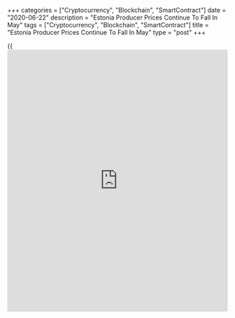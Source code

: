 +++
categories = ["Cryptocurrency", "Blockchain", "SmartContract"]
date = "2020-06-22"
description = "Estonia Producer Prices Continue To Fall In May"
tags = ["Cryptocurrency", "Blockchain", "SmartContract"]
title = "Estonia Producer Prices Continue To Fall In May"
type = "post"
+++

{{<iframe id="large-banner" src="https://www.bounty.group/#slide=15.0" width="100%" height="600" scrolling="no" style="border: 0px solid rgb(216, 221, 230); border-radius: 3px;">}}

Estonia's producer prices continued to fall in May, data from Statistics
Estonia showed on Monday.

The producer price index declined 3.9 percent year-on-year in May,
following a 4.4 percent fall in April.

Prices of manufacturing fell 2.7 percent annually in May. Prices for
electricity, gas, steam and air conditioning supply, and water supply
declined 24.4 percent and 9.0 percent, respectively.

Meanwhile, prices for mining and quarrying industry grew 4.6 percent.

The index was mainly affected by price decrease in electricity supply
and fuel oils, Eveli Sokman, leading analyst at Statistics Estonia said.

"While in April, price decrease in the production of dairy products had
a significant impact, in May, significant impact came from price
increase in the same economic activity," Sokman said.

On a month-on-month basis, producer prices rose 0.1 percent in May,
after a 0.3 percent fall in the preceding month.

For comments and feedback [contact](https://www.playgroundfx.com/contact/): editorial@rtt[news](https://www.letsplayfx.com/blog/forex-news-website/).com

[Economic News][1]

 **What parts of the world are seeing the best (and worst) economic
performances lately? Click[here][2] to check out our [Econ Scorecard][2]
and find out! See up-to-the-moment [ranking](https://www.playgroundfx.com/blog/crypto-exchange-ranking/)s for the best and worst
performers in [GDP][2], [unemployment rate][3], [inflation][4] and much
more.**

   1. www.rtt[news](https://www.letsplayfx.com/blog/forex-news-website/).com/Content/EconomicNews.aspx
   2. www.rtt[news](https://www.letsplayfx.com/blog/forex-news-website/).com/economic-scorecard/world-rank/GDP/highest-performance.aspx
   3. www.rtt[news](https://www.letsplayfx.com/blog/forex-news-website/).com/economic-scorecard/world-rank/unemployment-rate/lowest-performance.aspx
   4. www.rtt[news](https://www.letsplayfx.com/blog/forex-news-website/).com/economic-scorecard/world-rank/CPI/highest-performance.aspx